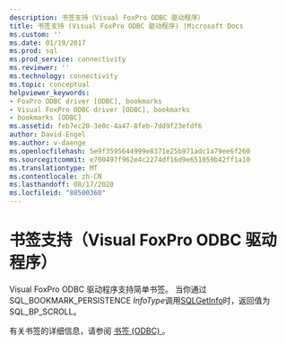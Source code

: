 ```yaml
---
description: 书签支持（Visual FoxPro ODBC 驱动程序）
title: 书签支持 (Visual FoxPro ODBC 驱动程序) |Microsoft Docs
ms.custom: ''
ms.date: 01/19/2017
ms.prod: sql
ms.prod_service: connectivity
ms.reviewer: ''
ms.technology: connectivity
ms.topic: conceptual
helpviewer_keywords:
- FoxPro ODBC driver [ODBC], bookmarks
- Visual FoxPro ODBC driver [ODBC], bookmarks
- bookmarks [ODBC]
ms.assetid: feb7ec20-3e0c-4a47-8feb-7dd9f23efdf6
author: David-Engel
ms.author: v-daenge
ms.openlocfilehash: 5e9f3595644999e8371e25b971adc1a79ee6f260
ms.sourcegitcommit: e700497f962e4c2274df16d9e651059b42ff1a10
ms.translationtype: MT
ms.contentlocale: zh-CN
ms.lasthandoff: 08/17/2020
ms.locfileid: "88500360"
---
```

# <a name="bookmark-support-visual-foxpro-odbc-driver"></a>书签支持（Visual FoxPro ODBC 驱动程序）
Visual FoxPro ODBC 驱动程序支持简单书签。 当你通过 SQL_BOOKMARK_PERSISTENCE *InfoType*调用[SQLGetInfo](../../odbc/microsoft/sqlgetinfo-visual-foxpro-odbc-driver.md)时，返回值为 SQL_BP_SCROLL。  
  
 有关书签的详细信息，请参阅 [书签 (ODBC) ](../../odbc/reference/develop-app/bookmarks-odbc.md)。
